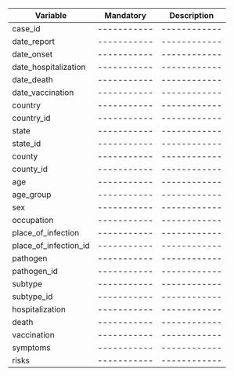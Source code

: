 | Variable               | Mandatory | Description|
|------------------------|-----------|------------|
| case_id	               |-----------|------------|
| date_report	           |-----------|------------|
| date_onset	           |-----------|------------|
| date_hospitalization	 |-----------|------------|
| date_death	           |-----------|------------|
| date_vaccination	     |-----------|------------|
| country	               |-----------|------------|
| country_id	           |-----------|------------|
| state	                 |-----------|------------|
| state_id	             |-----------|------------|
| county	               |-----------|------------|
| county_id	             |-----------|------------|
| age	                   |-----------|------------|
| age_group	             |-----------|------------|
| sex	                   |-----------|------------|
| occupation	           |-----------|------------|
| place_of_infection	   |-----------|------------|
| place_of_infection_id	 |-----------|------------|
| pathogen	             |-----------|------------|
| pathogen_id	           |-----------|------------|
| subtype	               |-----------|------------|
| subtype_id	           |-----------|------------|
| hospitalization	       |-----------|------------|
| death                  |-----------|------------|
| vaccination	           |-----------|------------|
| symptoms	             |-----------|------------|
| risks                  |-----------|------------|

